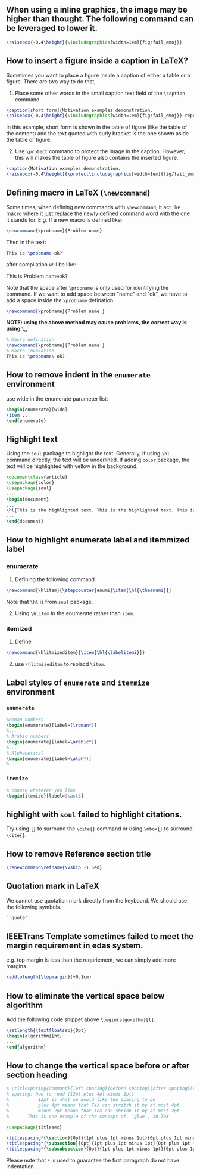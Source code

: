 ## When using a inline graphics, the image may be higher than thought. The following command can be leveraged to lower it.

```latex
\raisebox{-0.4\height}{\includegraphics[width=1em]{fig/fail_emoj}}
```

## How to insert a figure inside a caption in LaTeX?
Sometimes you want to place a figure inside a caption of either a table or a figure. There are two way to do that,
1. Place some other words in the small caption text field of the `\caption` command.
  ```latex
  \caption[short form]{Motivation examples demonstration. 
  \raisebox{-0.4\height}{\includegraphics[width=1em]{fig/fail_emoj}} represents the device is compromised}
  ```
  In this example, short form is shown in the table of figure (like the table of the content) and the text quoted with curly bracket is the one shown aside the table or figure.
  
2. Use `\protect` command to protect the image in the caption. However, this will makes the table of figure also contains the inserted figure.
  ```latex
  \caption{Motivation examples demonstration. 
  \raisebox{-0.4\height}{\protect\includegraphics[width=1em]{fig/fail_emoj}} represents the device is compromised}
  ```
## Defining macro in LaTeX (`\newcommand`)
Some times, when defining new commands with `\newcommand`, it act like macro where it just replace the newly defined command word with the one it stands for. E.g. If a new macro is defined like:
```latex
\newcommand{\probname}{Problem name}
```
Then in the text:
```latex
This is \probname ok?
```
after compilation will be like:

This is Problem nameok?

Note that the space after `\probname` is only used for identifying the command. If we want to add space between "name" and "ok", we have to add a space inside the `\probname` defination.
```latex
\newcommand{\probname}{Problem name }
```
**NOTE: using the above method may cause problems, the correct way is using `\␣`**

```latex
% Macro definition
\newcommand{\probname}{Problem name }
% Macro invokation
This is \probname\ ok?
```

## How to remove indent in the `enumerate` environment
use wide in the enumerate parameter list:
```latex
\begin{enumerate}[wide]
\item ...
\end{enumerate}
```


## Highlight text
Using the `soul` package to highlight the text. Generally, if using `\hl` command directly, the text will be underlined. If adding `color` package, the text will be highlighted with yellow in the background.
```latex
\documentclass{article}
\usepackage{color}
\usepackage{soul}
...
\begin{document}
...
\hl{This is the highlighted text. This is the highlighted text. This is the highlighted text. This is the highlighted text. This is the highlighted text. This is the highlighted text. This is the highlighted text. This is the highlighted text. This is the highlighted text.} This is normal text.This is normal text.This is normal text.This is normal text.This is normal text.This is normal text.This is normal text.
...
\end{document}
```



## How to highlight enumerate label and itemmized label
### enumerate
1. Defining the following command
```latex
\newcommand{\hlitem}{\stepcounter{enumi}\item[\hl{\theenumi}]}
```
Note that `\hl` is from `soul` package.

2. Using `\hlitem` in the enumerate rather than `item`. 
### itemized
1. Define
```latex
\newcommand{\hlitmizeditem}{\item[\hl{\labelitemi}]}
```
2. use `\hlitmizeditem` to replacd `\item`.

## Label styles of `enumerate` and `itemmize` environment
### `enumerate`
```latex
%Roman numbers
\begin{enumerate}[label=(\roman*)]
%...
% Arabic numbers
\begin{enumerate}[label=\arabic*)]
%...
% Alphabetical
\begin{enumerate}[label=\alph*)]
%...
```
### `itemize`
```latex
% choose whatever you like
\begin{itemize}[label=$\ast$]
```

## highlight with `soul` failed to highlight citations.
Try using `{}` to surround the `\cite{}` command or using `\mbox{}` to surround `\cite{}`.

## How to remove Reference section title
```latex
\renewcommand\refname{\vskip -1.5em}
```

## Quotation mark in LaTeX
We cannot use quotation mark directly from the keyboard. We should use the following symbols.
```latex
``quote''
```

## IEEETrans Template sometimes failed to meet the margin requirement in edas system.
e.g. top margin is less than the requriement, we can simply add more margins
```latex
\addtolength{\topmargin}{+0.1cm}
```

## How to eliminate the vertical space below algorithm
Add the following code snippet above `\begin{algorithm}[t]`.
```latex
\setlength{\textfloatsep}{0pt}
\begin{algorithm}[ht]
...
\end{algorithm}
```

## How to change the vertical space before or after section heading
```latex
% \titlespacing{command}{left spacing}{before spacing}{after spacing}[right]
% spacing: how to read {12pt plus 4pt minus 2pt}
%           12pt is what we would like the spacing to be
%           plus 4pt means that TeX can stretch it by at most 4pt
%           minus 2pt means that TeX can shrink it by at most 2pt
%       This is one example of the concept of, 'glue', in TeX

\usepackage{titlesec}

\titlespacing*{\section}{0pt}{1pt plus 1pt minus 1pt}{0pt plus 1pt minus 1pt}
\titlespacing*{\subsection}{0pt}{1pt plus 1pt minus 1pt}{0pt plus 1pt minus 1pt}
\titlespacing*{\subsubsection}{0pt}{1pt plus 1pt minus 1pt}{0pt plus 1pt minus 1pt}
```
Please note that `*` is used to guarantee the first paragraph do not have indentation.
